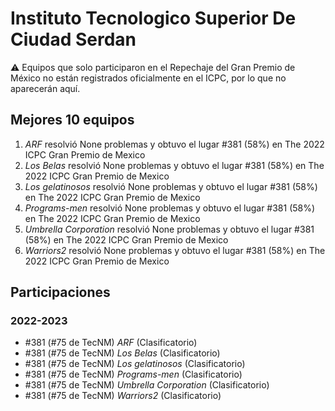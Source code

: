 # Instituto Tecnologico Superior De Ciudad Serdan

:warning: Equipos que solo participaron en el Repechaje del Gran Premio de México no están registrados oficialmente en el ICPC, por lo que no aparecerán aquí.

## Mejores 10 equipos

1. _ARF_ resolvió None problemas y obtuvo el lugar #381 (58%) en The 2022 ICPC Gran Premio de Mexico
1. _Los Belas_ resolvió None problemas y obtuvo el lugar #381 (58%) en The 2022 ICPC Gran Premio de Mexico
1. _Los gelatinosos_ resolvió None problemas y obtuvo el lugar #381 (58%) en The 2022 ICPC Gran Premio de Mexico
1. _Programs-men_ resolvió None problemas y obtuvo el lugar #381 (58%) en The 2022 ICPC Gran Premio de Mexico
1. _Umbrella Corporation_ resolvió None problemas y obtuvo el lugar #381 (58%) en The 2022 ICPC Gran Premio de Mexico
1. _Warriors2_ resolvió None problemas y obtuvo el lugar #381 (58%) en The 2022 ICPC Gran Premio de Mexico

## Participaciones

### 2022-2023

- #381 (#75 de TecNM) _ARF_ (Clasificatorio)
- #381 (#75 de TecNM) _Los Belas_ (Clasificatorio)
- #381 (#75 de TecNM) _Los gelatinosos_ (Clasificatorio)
- #381 (#75 de TecNM) _Programs-men_ (Clasificatorio)
- #381 (#75 de TecNM) _Umbrella Corporation_ (Clasificatorio)
- #381 (#75 de TecNM) _Warriors2_ (Clasificatorio)




